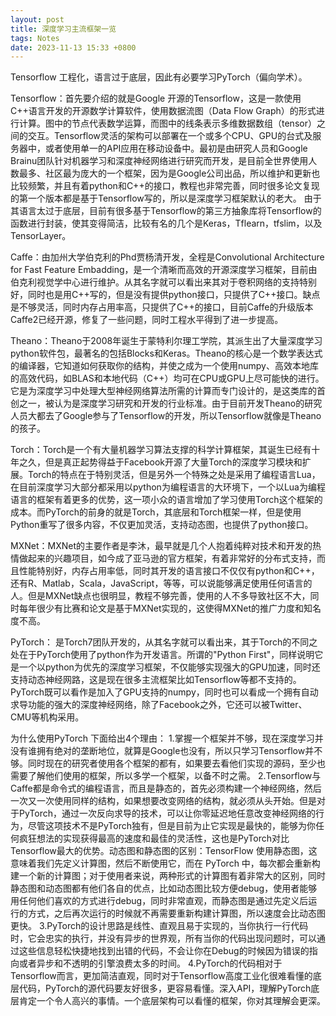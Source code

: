```yaml
---
layout: post
title: 深度学习主流框架一览
tags: Notes
date: 2023-11-13 15:33 +0800
---
```


Tensorflow 工程化，语言过于底层，因此有必要学习PyTorch（偏向学术）。

Tensorflow：首先要介绍的就是Google 开源的Tensorflow，这是一款使用C++语言开发的开源数学计算软件，使用数据流图（Data Flow Graph）的形式进行计算。图中的节点代表数学运算，而图中的线条表示多维数据数组（tensor）之间的交互。Tensorflow灵活的架构可以部署在一个或多个CPU、GPU的台式及服务器中，或者使用单一的API应用在移动设备中。最初是由研究人员和Google Brainu团队针对机器学习和深度神经网络进行研究而开发，是目前全世界使用人数最多、社区最为庞大的一个框架，因为是Google公司出品，所以维护和更新也比较频繁，并且有着python和C++的接口，教程也非常完善，同时很多论文复现的第一个版本都是基于Tensorflow写的，所以是深度学习框架默认的老大。
由于其语言太过于底层，目前有很多基于Tensorflow的第三方抽象库将Tensorflow的函数进行封装，使其变得简洁，比较有名的几个是Keras，Tflearn，tfslim，以及TensorLayer。

Caffe：由加州大学伯克利的Phd贾杨清开发，全程是Convolutional Architecture for Fast Feature Embadding，是一个清晰而高效的开源深度学习框架，目前由伯克利视觉学中心进行维护。从其名字就可以看出来其对于卷积网络的支持特别好，同时也是用C++写的，但是没有提供python接口，只提供了C++接口。缺点是不够灵活，同时内存占用率高，只提供了C++的接口，目前Caffe的升级版本Caffe2已经开源，修复了一些问题，同时工程水平得到了进一步提高。

Theano：Theano于2008年诞生于蒙特利尔理工学院，其派生出了大量深度学习python软件包，最著名的包括Blocks和Keras。Theano的核心是一个数学表达式的编译器，它知道如何获取你的结构，并使之成为一个使用numpy、高效本地库的高效代码，如BLAS和本地代码（C++）均可在CPU或GPU上尽可能快的进行。它是为深度学习中处理大型神经网络算法所需的计算而专门设计的，是这类库的首创之一，被认为是深度学习研究和开发的行业标准。由于目前开发Theano的研究人员大都去了Google参与了Tensorflow的开发，所以Tensorflow就像是Theano的孩子。

Torch：Torch是一个有大量机器学习算法支撑的科学计算框架，其诞生已经有十年之久，但是真正起势得益于Facebook开源了大量Torch的深度学习模块和扩展。Torch的特点在于特别灵活，但是另外一个特殊之处是采用了编程语言Lua，在目前深度学习大部分都采用以python为编程语言的大环境下，一个以Lua为编程语言的框架有着更多的优势，这一项小众的语言增加了学习使用Torch这个框架的成本。而PyTorch的前身的就是Torch，其底层和Torch框架一样，但是使用Python重写了很多内容，不仅更加灵活，支持动态图，也提供了python接口。

MXNet：MXNet的主要作者是李沐，最早就是几个人抱着纯粹对技术和开发的热情做起来的兴趣项目，如今成了亚马逊的官方框架，有着非常好的分布式支持，而且性能特别好，内存占用率低，同时其开发的语言接口不仅仅有python和C++，还有R、Matlab，Scala，JavaScript，等等，可以说能够满足使用任何语言的人。但是MXNet缺点也很明显，教程不够完善，使用的人不多导致社区不大，同时每年很少有比赛和论文是基于MXNet实现的，这使得MXNet的推广力度和知名度不高。

PyTorch： 是Torch7团队开发的，从其名字就可以看出来，其于Torch的不同之处在于PyTorch使用了python作为开发语言。所谓的"Python First"，同样说明它是一个以python为优先的深度学习框架，不仅能够实现强大的GPU加速，同时还支持动态神经网路，这是现在很多主流框架比如Tensorflow等都不支持的。
PyTorch既可以看作是加入了GPU支持的numpy，同时也可以看成一个拥有自动求导功能的强大的深度神经网络，除了Facebook之外，它还可以被Twitter、CMU等机构采用。


为什么使用PyTorch
下面给出4个理由：
1.掌握一个框架并不够，现在深度学习并没有谁拥有绝对的垄断地位，就算是Google也没有，所以只学习Tensorflow并不够。同时现在的研究者使用各个框架的都有，如果要去看他们实现的源码，至少也需要了解他们使用的框架，所以多学一个框架，以备不时之需。
2.Tensorflow与Caffe都是命令式的编程语言，而且是静态的，首先必须构建一个神经网络，然后一次又一次使用同样的结构，如果想要改变网络的结构，就必须从头开始。但是对于PyTorch，通过一次反向求导的技术，可以让你零延迟地任意改变神经网络的行为，尽管这项技术不是PyTorch独有，但是目前为止它实现是最快的，能够为你任何疯狂想法的实现获得最高的速度和最佳的灵活性，这也是PyTorch对比Tensorflow最大的优势。动态图和静态图的区别：TensorFlow 使用静态图，这意味着我们先定义计算图，然后不断使用它，而在 PyTorch 中，每次都会重新构建一个新的计算图；对于使用者来说，两种形式的计算图有着非常大的区别，同时静态图和动态图都有他们各自的优点，比如动态图比较方便debug，使用者能够用任何他们喜欢的方式进行debug，同时非常直观，而静态图是通过先定义后运行的方式，之后再次运行的时候就不再需要重新构建计算图，所以速度会比动态图更快。
3.PyTorch的设计思路是线性、直观且易于实现的，当你执行一行代码时，它会忠实的执行，并没有异步的世界观，所有当你的代码出现问题时，可以通过这些信息轻松快捷地找到出错的代码，不会让你在Debug的时候因为错误的指向或者异步和不透明的引擎浪费太多的时间。
4.PyTorch的代码相对于Tensorflow而言，更加简洁直观，同时对于Tensorflow高度工业化很难看懂的底层代码，PyTorch的源代码要友好很多，更容易看懂。深入API，理解PyTorch底层肯定一个令人高兴的事情。一个底层架构可以看懂的框架，你对其理解会更深。
